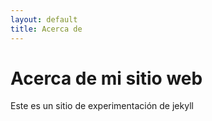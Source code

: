 ```yaml
---
layout: default
title: Acerca de
---
```

# Acerca de mi sitio web
Este es un sitio de experimentación de jekyll
